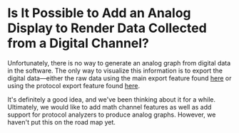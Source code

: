 # Is It Possible to Add an Analog Display to Render Data Collected from a Digital Channel?

Unfortunately, there is no way to generate an analog graph from digital data in the software. The only way to visualize this information is to export the digital data—either the raw data using the main export feature found [here](https://trello.com/c/7zCKDekD) or using the protocol export feature found [here](https://trello.com/c/rOusLFdv).

It's definitely a good idea, and we've been thinking about it for a while. Ultimately, we would like to add math channel features as well as add support for protocol analyzers to produce analog graphs. However, we haven't put this on the road map yet.

